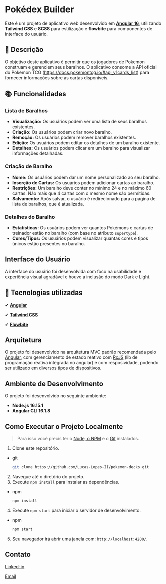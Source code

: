 # Pokédex Builder

Este é um projeto de aplicativo web desenvolvido em **[Angular 16](https://v16.angular.io/docs)**, utilizando **Tailwind CSS** e **SCSS** para estilização e **flowbite** para componentes de interface do usuário.

## :memo: Descrição

O objetivo deste aplicativo é permitir que os jogadores de Pokemon construam e gerenciem seus baralhos. O aplicativo consome a API oficial do Pokemon TCG (https://docs.pokemontcg.io/#api_v1cards_list) para fornecer informações sobre as cartas disponíveis.

## :books: Funcionalidades

### Lista de Baralhos

- **Visualização:** Os usuários podem ver uma lista de seus baralhos existentes.
- **Criação:** Os usuários podem criar novo baralho.
- **Remoção:** Os usuários podem remover baralhos existentes.
- **Edição:** Os usuários podem editar os detalhes de um baralho existente.
- **Detalhes:** Os usuários podem clicar em um baralho para visualizar informações detalhadas.

### Criação de Baralho

- **Nome:** Os usuários podem dar um nome personalizado ao seu baralho.
- **Inserção de Cartas:** Os usuários podem adicionar cartas ao baralho.
- **Restrições:** Um baralho deve conter no mínimo 24 e no máximo 60 cartas. Não mais que 4 cartas com o mesmo nome são permitidas.
- **Salvamento:** Após salvar, o usuário é redirecionado para a página de lista de baralhos, que é atualizada.

### Detalhes do Baralho

- **Estatísticas:** Os usuários podem ver quantos Pokémons e cartas de treinador estão no baralho (com base no atributo `supertype`).
- **Cores/Tipos:** Os usuários podem visualizar quantas cores e tipos únicos estão presentes no baralho.

## Interface do Usuário

A interface do usuário foi desenvolvida com foco na usabilidade e experiência visual agradável e houve a inclusão do modo Dark e Light.

## :wrench: Tecnologias utilizadas

✔ **[Angular](https://v16.angular.io/docs)**

✔ **[Tailwind CSS](https://tailwindcss.com/docs/guides/angular)**

✔ **[Flowbite](https://flowbite.com/docs/getting-started/angular/)**

## Arquitetura

O projeto foi desenvolvido na arquitetura MVC padrão recomendada pelo [Angular](https://v16.angular.io/docs), com gerenciamento de estado reativo com [RxJS](https://rxjs.dev/api) (lib de programação reativa integrada no angular) e com resposividade, podendo ser utilizado em diversos tipos de dispositivos.

## Ambiente de Desenvolvimento

O projeto foi desenvolvido no seguinte ambiente:

- **Node.js 16.15.1**
- **Angular CLI 16.1.8**

## Como Executar o Projeto Localmente

> Para isso você precis ter o [Node, o NPM](https://nodejs.org/en) e o [Git](https://git-scm.com/) instalados.

1. Clone este repositório.

- git
  ```sh
  git clone https://github.com/Lucas-Lopes-II/pokemon-decks.git
  ```

2. Navegue até o diretório do projeto.
3. Execute `npm install` para instalar as dependências.

- npm
  ```sh
  npm install
  ```

4. Execute `npm start` para iniciar o servidor de desenvolvimento.

- npm
  ```sh
  npm start
  ```

5. Seu navegador irá abrir uma janela com: `http://localhost:4200/`.

## Contato

[Linked-in](https://www.linkedin.com/in/lucas-lopes-840965190/)

[Email](mailto:lucas.santos.pessoal@outlook.com)

